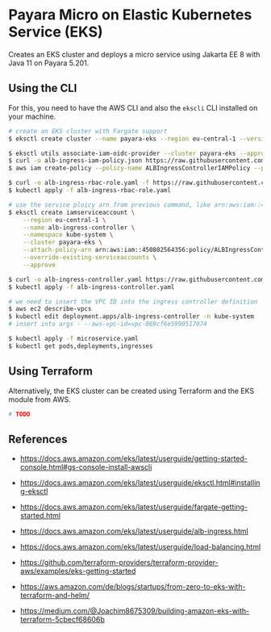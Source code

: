 # Payara Micro on Elastic Kubernetes Service (EKS)

Creates an EKS cluster and deploys a micro service using Jakarta EE 8 with Java 11 on Payara 5.201.

## Using the CLI

For this, you need to have the AWS CLI and also the `ekscli` CLI installed on your machine.

```bash
# create an EKS cluster with Fargate support
$ eksctl create cluster --name payara-eks --region eu-central-1 --version 1.17 --fargate --without-nodegroup --alb-ingress-access --auto-kubeconfig

$ eksctl utils associate-iam-oidc-provider --cluster payara-eks --approve
$ curl -o alb-ingress-iam-policy.json https://raw.githubusercontent.com/kubernetes-sigs/aws-alb-ingress-controller/v1.1.8/docs/examples/iam-policy.json
$ aws iam create-policy --policy-name ALBIngressControllerIAMPolicy --policy-document file://alb-ingress-iam-policy.json

$ curl -o alb-ingress-rbac-role.yaml -f https://raw.githubusercontent.com/kubernetes-sigs/aws-alb-ingress-controller/v1.1.8/docs/examples/rbac-role.yaml
$ kubectl apply -f alb-ingress-rbac-role.yaml

# use the service ploicy arn from previous command, like arn:aws:iam::450802564356:policy/ALBIngressControllerIAMPolicy
$ eksctl create iamserviceaccount \
    --region eu-central-1 \
    --name alb-ingress-controller \
    --namespace kube-system \
    --cluster payara-eks \
    --attach-policy-arn arn:aws:iam::450802564356:policy/ALBIngressControllerIAMPolicy \
    --override-existing-serviceaccounts \
    --approve

$ curl -o alb-ingress-controller.yaml https://raw.githubusercontent.com/kubernetes-sigs/aws-alb-ingress-controller/v1.1.8/docs/examples/alb-ingress-controller.yaml
$ kubectl apply -f alb-ingress-controller.yaml

# we need to insert the VPC ID into the ingress controller definition
$ aws ec2 describe-vpcs
$ kubectl edit deployment.apps/alb-ingress-controller -n kube-system
# insert into args - --aws-vpc-id=vpc-069cf6e5990517074

$ kubectl apply -f microservice.yaml
$ kubectl get pods,deployments,ingresses

```

## Using Terraform

Alternatively, the EKS cluster can be created using Terraform and the EKS module from AWS.

```bash
# TODO
```

## References

- https://docs.aws.amazon.com/eks/latest/userguide/getting-started-console.html#gs-console-install-awscli
- https://docs.aws.amazon.com/eks/latest/userguide/eksctl.html#installing-eksctl

- https://docs.aws.amazon.com/eks/latest/userguide/fargate-getting-started.html
- https://docs.aws.amazon.com/eks/latest/userguide/alb-ingress.html
- https://docs.aws.amazon.com/eks/latest/userguide/load-balancing.html

- https://github.com/terraform-providers/terraform-provider-aws/examples/eks-getting-started
- https://aws.amazon.com/de/blogs/startups/from-zero-to-eks-with-terraform-and-helm/
- https://medium.com/@Joachim8675309/building-amazon-eks-with-terraform-5cbecf68606b
